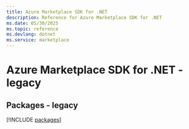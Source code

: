 ```yaml
---
title: Azure Marketplace SDK for .NET
description: Reference for Azure Marketplace SDK for .NET
ms.date: 05/30/2025
ms.topic: reference
ms.devlang: dotnet
ms.service: marketplace
---
```

# Azure Marketplace SDK for .NET - legacy
## Packages - legacy
[!INCLUDE [packages](marketplace-index.md)]